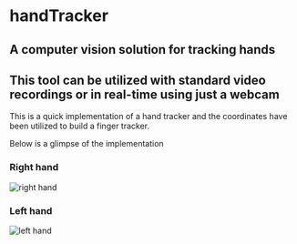 # handTracker
## A computer vision solution for tracking hands
## This tool can be utilized with standard video recordings or in real-time using just a webcam

This is a quick implementation of a hand tracker and the coordinates have been utilized to build a finger tracker.

Below is a glimpse of the implementation 

### Right hand
![right hand](/results/righthand.gif)

### Left hand
![left hand](/results/lefthand.gif)
